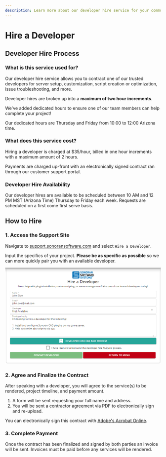 ```yaml
---
description: Learn more about our developer hire service for your community.
---
```


# Hire a Developer

## Developer Hire Process

### What is this service used for?

Our developer hire service allows you to contract one of our trusted developers for server setup, customization, script creation or optimization, issue troubleshooting, and more.

Developer hires are broken up into a **maximum of two hour increments**.

We've added dedicated hours to ensure one of our team members can help complete your project!

Our dedicated hours are Thursday and Friday from 10:00 to 12:00 Arizona time.

### What does this service cost?

Hiring a developer is charged at $35/hour, billed in one hour increments with a maximum amount of 2 hours.

Payments are charged up-front with an electronically signed contract ran through our customer support portal.

### Developer Hire Availability

Our developer hires are available to be scheduled between 10 AM and 12 PM MST (Arizona Time) Thursday to Friday each week. Requests are scheduled on a first come first serve basis.

## How to Hire

### 1. Access the Support Site

Navigate to [support.sonoransoftware.com](https://support.sonoransoftware.com/) and select `Hire a Developer`.

Input the specifics of your project. **Please be as specific as possible** so we can more quickly pair you with an available developer.

![Sonoran Software - Hire a Developer](<../.gitbook/assets/image (77).png>)

### 2. Agree and Finalize the Contract

After speaking with a developer, you will agree to the service(s) to be rendered, project timeline, and payment amount.

1. A form will be sent requesting your full name and address.
2. You will be sent a contractor agreement via PDF to electronically sign and re-upload.

You can electronically sign this contract with [Adobe's Acrobat Online](https://www.adobe.com/acrobat/online/sign-pdf.html).

### 3. Complete Payment

Once the contract has been finalized and signed by both parties an invoice will be sent. Invoices must be paid before any services will be rendered.
